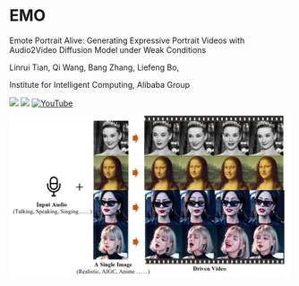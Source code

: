 # EMO

Emote Portrait Alive: Generating Expressive Portrait Videos with Audio2Video Diffusion Model under Weak Conditions

Linrui Tian, Qi Wang, Bang Zhang, Liefeng Bo,

Institute for Intelligent Computing, Alibaba Group

<a href='https://humanaigc.github.io/emote-portrait-alive/'><img src='https://img.shields.io/badge/Project-Page-Green'></a>
<a href='https://arxiv.org/pdf/'><img src='https://img.shields.io/badge/Paper-Arxiv-red'></a>
[![YouTube](https://badges.aleen42.com/src/youtube.svg)](https://youtu.be/VlJ71kzcn9Y)

![pipeline](content/intro.png)



